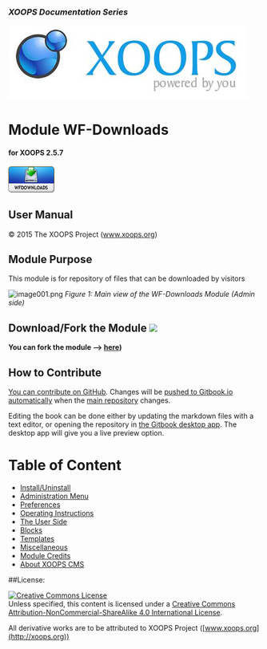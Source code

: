 ### _XOOPS Documentation Series_
![logoXoops.jpg](assets/logoXoops.jpg)

# Module WF-Downloads
#### for XOOPS 2.5.7
      
![logoModule.png](assets/logoModule.png)
            
## User Manual

© 2015 The XOOPS Project (www.xoops.org)    

## Module Purpose 

This module is for repository of files that can be downloaded by visitors

![image001.png](assets/image001.png)
*Figure 1: Main view of the WF-Downloads Module (Admin side)*

## Download/Fork the Module ![](assets/forkit.png) 

**You can fork the module --> [here](https://github.com/XoopsModules25x/wfdownloads))** 

## How to Contribute

[You can contribute on GitHub](https://github.com/XoopsDocs/wfdownloads-tutorial). Changes will be [pushed to Gitbook.io automatically](https://www.gitbook.com/book/xoops/wfdownloads-tutorial/activity) when the [main repository](https://github.com/XoopsDocs/wfdownloads-tutorial) changes.

Editing the book can be done either by updating the markdown files with a text editor, or opening the repository in [the Gitbook desktop app](https://github.com/GitbookIO/editor/blob/master/README.md). The desktop app will give you a live preview option.

# Table of Content

* [Install/Uninstall](book/1install.md)
* [Administration Menu](book/2administration.md)
* [Preferences](book/3preferences.md)
* [Operating Instructions](book/4operations.md)
* [The User Side](book/5userside.md)
* [Blocks](book/6blocks.md)
* [Templates](book/7templates.md)
* [Miscellaneous](book/8other.md) 
* [Module Credits](book/9credits.md)
* [About XOOPS CMS](book/10aboutxoops.md)

##License:

<a rel="license" href="http://creativecommons.org/licenses/by-nc-sa/4.0/"><img alt="Creative Commons License" style="border-width:0" src="https://i.creativecommons.org/l/by-nc-sa/4.0/88x31.png" /></a><br />Unless specified, this content is licensed under a <a rel="license" href="http://creativecommons.org/licenses/by-nc-sa/4.0/">Creative Commons Attribution-NonCommercial-ShareAlike 4.0 International License</a>.

All derivative works are to be attributed to XOOPS Project ([www.xoops.org](http://xoops.org))